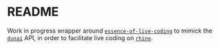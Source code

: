 # README

Work in progress wrapper around [`essence-of-live-coding`](https://github.com/turion/essence-of-live-coding) to mimick the [`dunai`](https://github.com/ivanperez-keera/dunai/) API,
in order to facilitate live coding on [`rhine`](https://github.com/turion/rhine).
